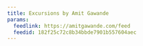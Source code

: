 ```yaml
---
title: Excursions by Amit Gawande
params:
  feedlink: https://amitgawande.com/feed
  feedid: 182f25c72c8b34bbde7901b557604aec
---
```

